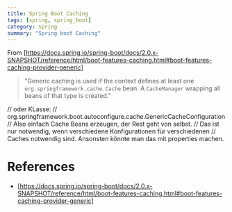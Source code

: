 ```yaml
---
title: Spring Boot Caching
tags: [spring, spring_boot]
category: spring
summary: "Spring boot Caching"
---
```


From [https://docs.spring.io/spring-boot/docs/2.0.x-SNAPSHOT/reference/html/boot-features-caching.html#boot-features-caching-provider-generic]

> "Generic caching is used if the context defines at least one `org.springframework.cache.Cache` bean. A `CacheManager` 
> wrapping all beans of that type is created."
	
  // oder KLasse:
		// org.springframework.boot.autoconfigure.cache.GenericCacheConfiguration
		// Also einfach Cache Beans erzeugen, der Rest geht von selbst.
		// Das ist nur notwendig, wenn verschiedene Konfigurationen für verschiedenen
		// Caches notwendig sind. Ansonsten könnte man das mit properties machen.

# References

* [https://docs.spring.io/spring-boot/docs/2.0.x-SNAPSHOT/reference/html/boot-features-caching.html#boot-features-caching-provider-generic]
